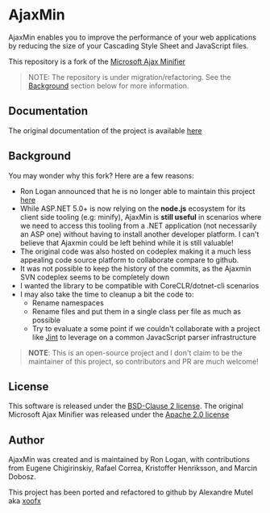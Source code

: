 # AjaxMin

AjaxMin enables you to improve the performance of your web applications by reducing the size of your Cascading Style Sheet and JavaScript files.

This repository is a fork of the [Microsoft Ajax Minifier](http://ajaxmin.codeplex.com/)

> NOTE: The repository is under migration/refactoring. See the [Background](#background) section below for more information.

## Documentation

The original documentation of the project is available [here](doc/readme.md)

## Background

You may wonder why this fork? Here are a few reasons:

- Ron Logan announced that he is no longer able to maintain this project [here](http://ajaxmin.codeplex.com/discussions/587925)
- While ASP.NET 5.0+ is now relying on the **node.js** ecosystem for its client side tooling (e.g: minify), AjaxMin is **still useful** in scenarios where we need to access this tooling from a .NET application (not necessarily an ASP one) without having to install another developer platform. I can't believe that Ajaxmin could be left behind while it is still valuable!
- The original code was also hosted on codeplex making it a much less appealing code source platform to collaborate compare to github.
- It was not possible to keep the history of the commits, as the Ajaxmin SVN codeplex seems to be completely down
- I wanted the library to be compatible with CoreCLR/dotnet-cli scenarios
- I may also take the time to cleanup a bit the code to:
  - Rename namespaces
  - Rename files and put them in a single class per file as much as possible
  - Try to evaluate a some point if we couldn't collaborate with a project like [Jint](https://github.com/sebastienros/jint) to leverage on a common JavacScript parser infrastructure

> **NOTE**: This is an open-source project and I don't claim to be the maintainer of this project, so contributors and PR are much welcome!

## License

This software is released under the [BSD-Clause 2 license](http://opensource.org/licenses/BSD-2-Clause).
The original Microsoft Ajax Minifier was released under the [Apache 2.0 license](http://www.apache.org/licenses/LICENSE-2.0)

## Author

AjaxMin was created and is maintained by Ron Logan, with contributions from Eugene Chigirinskiy, Rafael Correa, Kristoffer Henriksson, and Marcin Dobosz.

This project has been ported and refactored to github by Alexandre Mutel aka [xoofx](http://xoofx.com)
